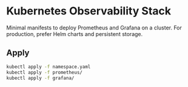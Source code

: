 # Kubernetes Observability Stack

Minimal manifests to deploy Prometheus and Grafana on a cluster.
For production, prefer Helm charts and persistent storage.

## Apply
```bash
kubectl apply -f namespace.yaml
kubectl apply -f prometheus/
kubectl apply -f grafana/
```